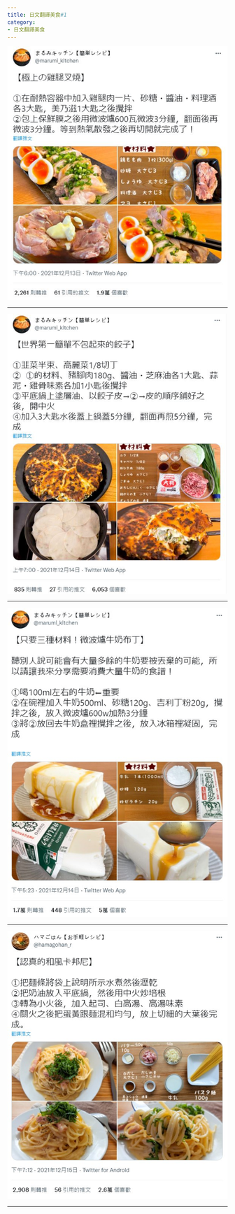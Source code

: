```yaml
---
title: 日文翻譯美食#1
category:
- 日文翻譯美食
---
```


![](/images/food1/1.jpg)
<!-- more -->
---
![](/images/food1/2.jpg)

---
![](/images/food1/3.jpg)

---
![](/images/food1/4.jpg)

---